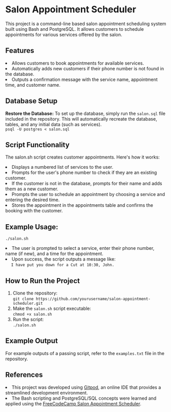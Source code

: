 # Salon Appointment Scheduler
This project is a command-line based salon appointment scheduling system built using Bash and PostgreSQL. It allows customers to schedule appointments for various services offered by the salon.

## Features
<li>Allows customers to book appointments for available services.</li>
<li>Automatically adds new customers if their phone number is not found in the database.</li>
<li>Outputs a confirmation message with the service name, appointment time, and customer name.</li>

## Database Setup
**Restore the Database:** To set up the database, simply run the `salon.sql` file included in the repository. This will automatically recreate the database, tables, and any initial data (such as services). <br>
`psql -U postgres < salon.sql`

## Script Functionality
The salon.sh script creates customer appointments. Here's how it works:
<li>Displays a numbered list of services to the user.</li>
<li>Prompts for the user's phone number to check if they are an existing customer.</li>
<li>If the customer is not in the database, prompts for their name and adds them as a new customer.</li>
<li>Prompts the user to schedule an appointment by choosing a service and entering the desired time.</li>
<li>Stores the appointment in the appointments table and confirms the booking with the customer.</li>

## Example Usage:
`./salon.sh`
<li>The user is prompted to select a service, enter their phone number, name (if new), and a time for the appointment.</li>
<li>Upon success, the script outputs a message like:</li>
  &emsp; <code>I have put you down for a Cut at 10:30, John.</code>

## How to Run the Project
1. Clone the repository: <br>
`git clone https://github.com/yourusername/salon-appointment-scheduler.git`
2. Make the `salon.sh` script executable: <br>
`chmod +x salon.sh`
3. Run the script: <br>
`./salon.sh`

## Example Output
For example outputs of a passing script, refer to the `examples.txt` file in the repository.

## References
<li>This project was developed using <a href="https://gitpod.io">Gitpod</a>, an online IDE that provides a streamlined development environment.</li>
<li>The Bash scripting and PostgreSQL/SQL concepts were learned and applied using the <a href="https://www.freecodecamp.org/learn/relational-database/build-a-salon-appointment-scheduler-project/build-a-salon-appointment-scheduler">FreeCodeCamp Salon Appointment Scheduler</a>.</li>
